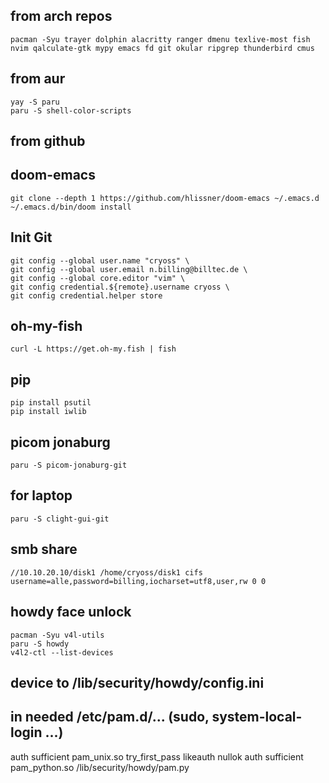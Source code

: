 ##  from arch repos 
    pacman -Syu trayer dolphin alacritty ranger dmenu texlive-most fish nvim qalculate-gtk mypy emacs fd git okular ripgrep thunderbird cmus 
##  from aur    
    yay -S paru
    paru -S shell-color-scripts 
##  from github
##  doom-emacs
    git clone --depth 1 https://github.com/hlissner/doom-emacs ~/.emacs.d
    ~/.emacs.d/bin/doom install 
## Init Git 
    git config --global user.name "cryoss" \
    git config --global user.email n.billing@billtec.de \
    git config --global core.editor "vim" \
    git config credential.${remote}.username cryoss \ 
    git config credential.helper store

##  oh-my-fish
    curl -L https://get.oh-my.fish | fish 
##  pip
    pip install psutil
    pip install iwlib
##  picom jonaburg
    paru -S picom-jonaburg-git
##  for laptop 
    paru -S clight-gui-git
    
##  smb share
    //10.10.20.10/disk1 /home/cryoss/disk1 cifs username=alle,password=billing,iocharset=utf8,user,rw 0 0
    
    
##  howdy face unlock
    pacman -Syu v4l-utils
    paru -S howdy
    v4l2-ctl --list-devices
##  device to /lib/security/howdy/config.ini
   
   
## in needed /etc/pam.d/... (sudo, system-local-login ...)
   auth		sufficient  	pam_unix.so try_first_pass likeauth nullok
   auth		sufficient  	pam_python.so /lib/security/howdy/pam.py
